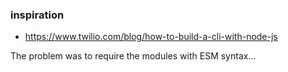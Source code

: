 ### inspiration

- https://www.twilio.com/blog/how-to-build-a-cli-with-node-js

The problem was to require the modules with ESM syntax...
